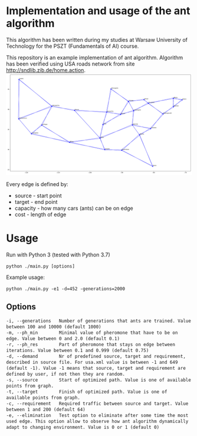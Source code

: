 # Implementation and usage of the ant algorithm
This algorithm has been written during my studies at Warsaw University of Technology for the PSZT (Fundamentals of AI) course.

This repository is an example implementation of ant algorithm. Algorithm has been verified using USA roads network from site http://sndlib.zib.de/home.action.
![image](https://github.com/kemot1709/PSZT_2/blob/master/graphs/myplot.png)

Every edge is defined by:
- source - start point
- target - end point
- capacity - how many cars (ants) can be on edge
- cost - length of edge

# Usage
Run with Python 3 (tested with Python 3.7)

```
python ./main.py [options]
```

Example usage:
```
python ./main.py -e1 -d=452 -generations=2000
```

## Options
```
-i, --generations   Number of generations that ants are trained. Value between 100 and 10000 (default 1000)
-m, --ph_min        Minimal value of pheromone that have to be on edge. Value between 0 and 2.0 (default 0.1)
-r, --ph_res        Part of pheromone that stays on edge between iterations. Value between 0.1 and 0.999 (default 0.75)
-d, --demand        Nr of predefined source, target and requirement, described in source file. For usa.xml value is between -1 and 649 (default -1). Value -1 means that source, target and requirement are defined by user, if not then they are random.
-s, --source        Start of optimized path. Value is one of available points from graph.
-t, --target        Finish of optimized path. Value is one of available points from graph.
-c, --requirement   Required traffic between source and target. Value between 1 and 200 (default 64)
-e, --elimination   Test option to eliminate after some time the most used edge. This option allow to observe how ant algorithm dynamically adapt to changing environment. Value is 0 or 1 (default 0)
```
